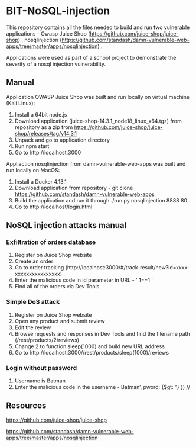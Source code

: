 # BIT-NoSQL-injection
This repository contains all the files needed to build and run two vulnerable applications - Owasp Juice Shop (https://github.com/juice-shop/juice-shop) , nosqlinjection (https://github.com/standash/damn-vulnerable-web-apps/tree/master/apps/nosqlinjection) .

Applications were used as part of a school project to demonstrate the severity of a nosql injection vulnerability.

## Manual
Application OWASP Juice Shop was built and run locally on virtual machine (Kali Linux):
1. Install a 64bit node.js
2. Download application (juice-shop-14.3.1_node18_linux_x64.tgz) from repository as a zip from https://github.com/juice-shop/juice-shop/releases/tag/v14.3.1
3. Unpack and go to application directory
4. Run npm start
5. Go to http://localhost:3000

Appliaction nosqlinjection from damn-vulnerable-web-apps was built and run locally on MacOS:
1. Install a Docker 4.13.1
2. Download application from repository - git clone https://github.com/standash/damn-vulnerable-web-apps
3. Build the application and run it through ./run.py nosqlinjection 8888 80
4. Go to http://localhost/login.html

## NoSQL injection attacks manual
### Exfiltration of orders database
1. Register on Juice Shop website
2. Create an order
3. Go to order tracking (http://localhost:3000/#/track-result/new?id=xxxx-xxxxxxxxxxxxxxxx)
4. Enter the malicious code in id parameter in URL - ' 1==1 '
5. Find all of the orders via Dev Tools

### Simple DoS attack
1. Register on Juice Shop website
2. Open any product and submit review
3. Edit the review 
4. Browse requests and responses in Dev Tools and find the filename path (/rest/products/2/reviews)
5. Change 2 to function sleep(1000) and build new URL address
6. Go to http://localhost:3000//rest/products/sleep(1000)/reviews

### Login without password
1. Username is Batman
2. Enter the malicious code in the username - Batman’, pword: {$gt: ”} }) //

## Resources
https://github.com/juice-shop/juice-shop

https://github.com/standash/damn-vulnerable-web-apps/tree/master/apps/nosqlinjection
